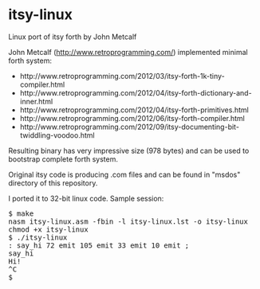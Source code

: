 itsy-linux
==========

Linux port of itsy forth by John Metcalf

John Metcalf (http://www.retroprogramming.com/) implemented minimal forth system:
<ul>
<li>http://www.retroprogramming.com/2012/03/itsy-forth-1k-tiny-compiler.html
<li>http://www.retroprogramming.com/2012/04/itsy-forth-dictionary-and-inner.html
<li>http://www.retroprogramming.com/2012/04/itsy-forth-primitives.html
<li>http://www.retroprogramming.com/2012/06/itsy-forth-compiler.html
<li>http://www.retroprogramming.com/2012/09/itsy-documenting-bit-twiddling-voodoo.html
</ul>
Resulting binary has very impressive size (978 bytes) and can be used to bootstrap complete forth system.

Original itsy code is producing .com files and can be found in "msdos" directory of this repository.

I ported it to 32-bit linux code. Sample session:

<pre>
$ make
nasm itsy-linux.asm -fbin -l itsy-linux.lst -o itsy-linux
chmod +x itsy-linux
$ ./itsy-linux 
: say_hi 72 emit 105 emit 33 emit 10 emit ;
say_hi
Hi!
^C
$ 
</pre>
